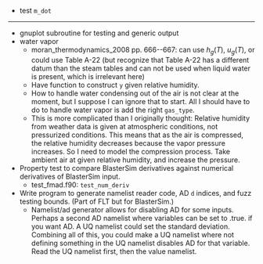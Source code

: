 - test `m_dot`

***

- gnuplot subroutine for testing and generic output
- water vapor
    - moran_thermodynamics_2008 pp. 666--667: can use $h_g(T)$, $u_g(T)$, or could use Table A-22 (but recognize that Table A-22 has a different datum than the steam tables and can not be used when liquid water is present, which is irrelevant here)
    - Have function to construct `y` given relative humidity.
    - How to handle water condensing out of the air is not clear at the moment, but I suppose I can ignore that to start. All I should have to do to handle water vapor is add the right `gas_type`.
    - This is more complicated than I originally thought: Relative humidity from weather data is given at atmospheric conditions, not pressurized conditions. This means that as the air is compressed, the relative humidity decreases because the vapor pressure increases. So I need to model the compression process. Take ambient air at given relative humidity, and increase the pressure.
- Property test to compare BlasterSim derivatives against numerical derivatives of BlasterSim input.
    - test_fmad.f90: `test_num_deriv`
- Write program to generate namelist reader code, AD `d` indices, and fuzz testing bounds. (Part of FLT but for BlasterSim.)
    - Namelist/ad generator allows for disabling AD for some inputs. Perhaps a second AD namelist where variables can be set to .true. if you want AD. A UQ namelist could set the standard deviation. Combining all of this, you could make a UQ namelist where not defining something in the UQ namelist disables AD for that variable. Read the UQ namelist first, then the value namelist.
